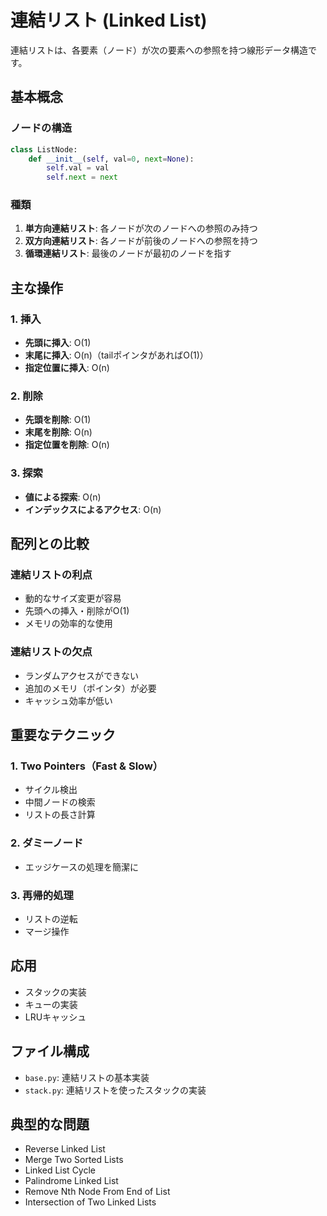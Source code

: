 # 連結リスト (Linked List)

連結リストは、各要素（ノード）が次の要素への参照を持つ線形データ構造です。

## 基本概念

### ノードの構造

```python
class ListNode:
    def __init__(self, val=0, next=None):
        self.val = val
        self.next = next
```

### 種類

1. **単方向連結リスト**: 各ノードが次のノードへの参照のみ持つ
2. **双方向連結リスト**: 各ノードが前後のノードへの参照を持つ
3. **循環連結リスト**: 最後のノードが最初のノードを指す

## 主な操作

### 1. 挿入

- **先頭に挿入**: O(1)
- **末尾に挿入**: O(n)（tailポインタがあればO(1)）
- **指定位置に挿入**: O(n)

### 2. 削除

- **先頭を削除**: O(1)
- **末尾を削除**: O(n)
- **指定位置を削除**: O(n)

### 3. 探索

- **値による探索**: O(n)
- **インデックスによるアクセス**: O(n)

## 配列との比較

### 連結リストの利点

- 動的なサイズ変更が容易
- 先頭への挿入・削除がO(1)
- メモリの効率的な使用

### 連結リストの欠点

- ランダムアクセスができない
- 追加のメモリ（ポインタ）が必要
- キャッシュ効率が低い

## 重要なテクニック

### 1. Two Pointers（Fast & Slow）

- サイクル検出
- 中間ノードの検索
- リストの長さ計算

### 2. ダミーノード

- エッジケースの処理を簡潔に

### 3. 再帰的処理

- リストの逆転
- マージ操作

## 応用

- スタックの実装
- キューの実装
- LRUキャッシュ

## ファイル構成

- `base.py`: 連結リストの基本実装
- `stack.py`: 連結リストを使ったスタックの実装

## 典型的な問題

-  Reverse Linked List
-  Merge Two Sorted Lists
-  Linked List Cycle
-  Palindrome Linked List
-  Remove Nth Node From End of List
-  Intersection of Two Linked Lists
